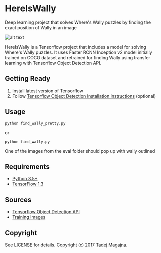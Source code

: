 # HereIsWally
Deep learning project that solves Where's Wally puzzles by finding the exact position of Wally in an image

![alt text](https://raw.githubusercontent.com/tadejmagajna/HereIsWally/master/docs/docs.png)

HereIsWally is a Tensorflow project that includes a model for solving Where's Wally puzzles.
It uses Faster RCNN Inception v2 model initially trained on COCO dataset and retrained for finding Wally using transfer learning with Tensorflow Object Detection API.

## Getting Ready
1. Install latest version of Tensorflow
2. Follow [Tensorflow Object Detection Installation instructions](https://github.com/tensorflow/models/blob/master/research/object_detection/g3doc/installation.md) (optional)

## Usage
```
python find_wally_pretty.py
```
or 
```
python find_wally.py
```

One of the images from the eval folder should pop up with wally outlined 

## Requirements
- [Python 3.5+](https://www.continuum.io/download)
- [TensorFlow 1.3](https://www.tensorflow.org/)

## Sources
- [Tensorflow Object Detection API](https://github.com/tensorflow/models/tree/master/research/object_detection)
- [Training Images](https://github.com/vc1492a/Hey-Waldo)

## Copyright

See [LICENSE](LICENSE) for details.
Copyright (c) 2017 [Tadej Magajna](http://www.tadejmagajna.com/).
